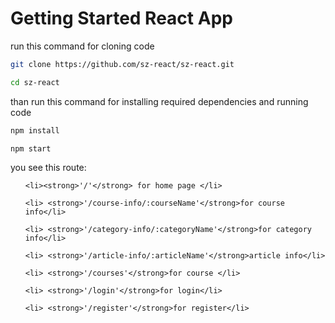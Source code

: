 # Getting Started React App

run this command for cloning code

```bash
git clone https://github.com/sz-react/sz-react.git

cd sz-react

```

than run this command for installing required dependencies and running code

```bash
npm install

npm start

```

you see this route:

<ul>
    
    <li><strong>'/'</strong> for home page </li>

    <li> <strong>'/course-info/:courseName'</strong>for course info</li>

    <li> <strong>'/category-info/:categoryName'</strong>for category info</li>

    <li> <strong>'/article-info/:articleName'</strong>article info</li>

    <li> <strong>'/courses'</strong>for course </li>

    <li> <strong>'/login'</strong>for login</li>

    <li> <strong>'/register'</strong>for register</li>

</ul>
